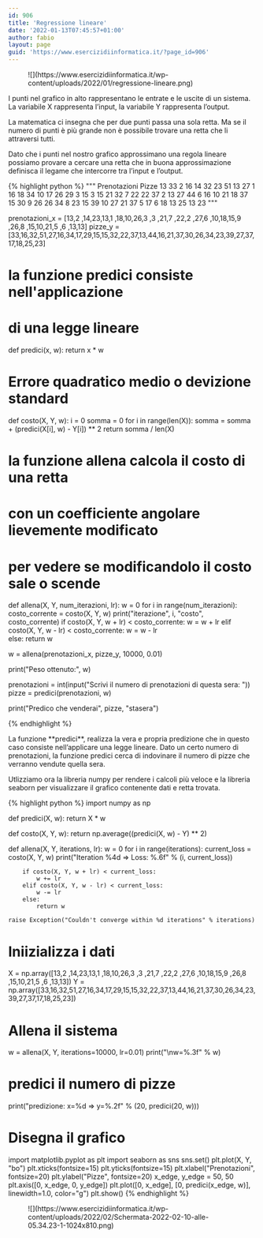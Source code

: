 ```yaml
---
id: 906
title: 'Regressione lineare'
date: '2022-01-13T07:45:57+01:00'
author: fabio
layout: page
guid: 'https://www.esercizidiinformatica.it/?page_id=906'
---
```


<figure class="wp-block-image size-full">![](https://www.esercizidiinformatica.it/wp-content/uploads/2022/01/regressione-lineare.png)</figure>I punti nel grafico in alto rappresentano le entrate e le uscite di un sistema. La variabile X rappresenta l’input, la variabile Y rappresenta l’output.

La matematica ci insegna che per due punti passa una sola retta. Ma se il numero di punti è più grande non è possibile trovare una retta che li attraversi tutti.

Dato che i punti nel nostro grafico approssimano una regola lineare possiamo provare a cercare una retta che in buona approssimazione definisca il legame che intercorre tra l’input e l’output.

{% highlight python %}
"""
Prenotazioni  Pizze
13            33
2             16
14            32
23            51
13            27
1             16
18            34
10            17
26            29
3             15
3             15
21            32
7             22
22            37
2             13
27            44
6             16
10            21
18            37
15            30
9             26
26            34
8             23
15            39
10            27
21            37
5             17
6             18
13            25
13            23
"""



prenotazioni_x = [13,2 ,14,23,13,1 ,18,10,26,3 ,3 ,21,7 ,22,2 ,27,6 ,10,18,15,9 ,26,8 ,15,10,21,5 ,6 ,13,13]
pizze_y = [33,16,32,51,27,16,34,17,29,15,15,32,22,37,13,44,16,21,37,30,26,34,23,39,27,37,17,18,25,23]

# la funzione predici consiste nell'applicazione
# di una legge lineare
def predici(x, w):
    return x * w

# Errore quadratico medio o devizione standard
def costo(X, Y, w):
    i = 0
    somma = 0
    for i in range(len(X)):
        somma = somma + (predici(X[i], w) - Y[i]) ** 2
    return somma / len(X)
    
# la funzione allena calcola il costo di una retta
# con un coefficiente angolare lievemente modificato
# per vedere se modificandolo il costo sale o scende
def allena(X, Y, num_iterazioni, lr):
    w = 0
    for i in range(num_iterazioni):
        costo_corrente = costo(X, Y, w)
        print("iterazione", i, "costo", costo_corrente)
        if costo(X, Y, w + lr) < costo_corrente:
            w = w + lr
        elif costo(X, Y, w - lr) < costo_corrente:
            w = w - lr            
        else:
            return w


w = allena(prenotazioni_x, pizze_y, 10000, 0.01)

print("Peso ottenuto:", w)

prenotazioni = int(input("Scrivi il numero di prenotazioni di questa sera: "))
pizze = predici(prenotazioni, w)

print("Predico che venderai", pizze, "stasera")

{% endhighlight %}

</div>La funzione **predici**, realizza la vera e propria predizione che in questo caso consiste nell’applicare una legge lineare. Dato un certo numero di prenotazioni, la funzione predici cerca di indovinare il numero di pizze che verranno vendute quella sera.

Utlizziamo ora la libreria numpy per rendere i calcoli più veloce e la libreria seaborn per visualizzare il grafico contenente dati e retta trovata.

{% highlight python %}
import numpy as np


def predici(X, w):
    return X * w


def costo(X, Y, w):
    return np.average((predici(X, w) - Y) ** 2)


def allena(X, Y, iterations, lr):
    w = 0
    for i in range(iterations):
        current_loss = costo(X, Y, w)
        print("Iteration %4d => Loss: %.6f" % (i, current_loss))

        if costo(X, Y, w + lr) < current_loss:
            w += lr
        elif costo(X, Y, w - lr) < current_loss:
            w -= lr
        else:
            return w

    raise Exception("Couldn't converge within %d iterations" % iterations)


# Iniizializza i dati
X = np.array([13,2 ,14,23,13,1 ,18,10,26,3 ,3 ,21,7 ,22,2 ,27,6 ,10,18,15,9 ,26,8 ,15,10,21,5 ,6 ,13,13])
Y = np.array([33,16,32,51,27,16,34,17,29,15,15,32,22,37,13,44,16,21,37,30,26,34,23,39,27,37,17,18,25,23])

# Allena il sistema
w = allena(X, Y, iterations=10000, lr=0.01)
print("\nw=%.3f" % w)

# predici il numero di pizze
print("predizione: x=%d => y=%.2f" % (20, predici(20, w)))

# Disegna il grafico
import matplotlib.pyplot as plt
import seaborn as sns
sns.set()
plt.plot(X, Y, "bo")
plt.xticks(fontsize=15)
plt.yticks(fontsize=15)
plt.xlabel("Prenotazioni", fontsize=20)
plt.ylabel("Pizze", fontsize=20)
x_edge, y_edge = 50, 50
plt.axis([0, x_edge, 0, y_edge])
plt.plot([0, x_edge], [0, predici(x_edge, w)], linewidth=1.0, color="g")
plt.show()
{% endhighlight %}

</div><figure class="wp-block-image size-large">![](https://www.esercizidiinformatica.it/wp-content/uploads/2022/02/Schermata-2022-02-10-alle-05.34.23-1-1024x810.png)</figure>